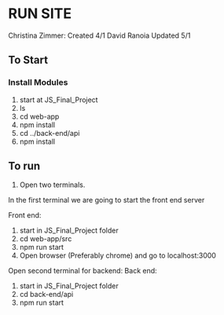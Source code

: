 # RUN SITE

Christina Zimmer:
Created 4/1
David Ranoia
Updated 5/1

## To Start

### Install Modules

1. start at JS_Final_Project
2. ls
3. cd web-app
4. npm install
5. cd ../back-end/api
6. npm install

## To run

1. Open two terminals.

In the first terminal we are going to start the front end server

Front end:

1. start in JS_Final_Project folder
2. cd web-app/src
3. npm run start
4. Open browser (Preferably chrome) and go to localhost:3000

Open second terminal for backend: Back end:

1. start in JS_Final_Project folder
2. cd back-end/api
3. npm run start
